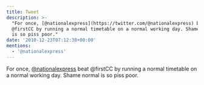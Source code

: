 ```yaml
---
title: Tweet
description: >-
  "For once, [@nationalexpress](https://twitter.com/@nationalexpress) beat
  @firstCC by running a normal timetable on a normal working day. Shame normal
  is so piss poor."
date: '2010-12-23T07:12:38+00:00'
mentions:
  - '@nationalexpress'
---
```

For once, [@nationalexpress](https://twitter.com/@nationalexpress) beat @firstCC by running a normal timetable on a normal working day. Shame normal is so piss poor.
